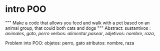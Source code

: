 # intro POO
""" Make a code that allows you feed and walk with a pet based on an animal group, that could both cats and dogs """ 
Abstract: sustantivos : _animales_, _gato_, _perro_
          verbos: _alimentar_,_pasear_,
          adjetivos: _nombre_, _raza_,

Problem into POO: 
                    objetos: perro, gato
                    atributos: nombre, raza           
